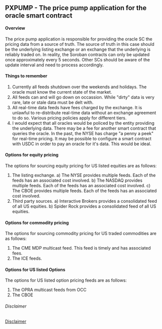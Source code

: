 ## PXPUMP - The price pump application for the oracle smart contract

#### Overview
The price pump application is responsible for providing the oracle SC the pricing data from a source of truth.  The source
of truth in this case should be the underlying listing exchange or an exchange that the underlying is reliably traded on.  In reality, the Soroban contracts can only be updated once approximately every 5 seconds.  Other SCs should be aware of the update interval and need to process accordingly.

#### Things to remember
1) Currently all feeds shutdown over the weekends and holidays.  The oracle must know the current state of the market.
2) All feeds can and will go down on occassion.  While "dirty" data is very rare, late or stale data must be delt with.
3) All real-time data feeds have fees charged by the exchange.  It is unlawful to re-distribute real-time data without
an exchange agreement to do so.  Various pricing policies apply for different tiers.
4) I would expect that all oracles would be policed by the entity providing the underlying data.  There may be a fee
for another smart contract that queries the oracle.  In the past, the NYSE has charge "a penny a peek" for real-time pricing.  It may be possible to configure a smart contract with USDC in order to pay an oracle for it's data.  This would be ideal.

#### Options for equity pricing
The options for sourcing equity pricing for US listed equities are as follows:
1) The listing exchange.
    a) The NYSE provides multiple feeds.  Each of the feeds has an associated cost involved.
    b) The NASDAQ provides multiple feeds. Each of the feeds has an associated cost involved.
    c) The CBOE provides multiple feeds. Each of the feeds has an associated cost involved.
2) Third party sources.
    a) Interactive Brokers provides a consolidated feed of all US equities.
    b) Spider Rock provides a consolidated feed of all US equities.

#### Options for commodity pricing
The options for sourcing commodity pricing for US traded commodities are as follows:
1) The CME MDP multicast feed.  This feed is timely and has associated fees.
2) The ICE feeds.

#### Options for US listed Options
The options for US listed option pricing feeds are as follows:
1) The OPRA multicast feeds from OCC
2) The CBOE

###### Disclaimer
[Disclaimer](../../DISCLAIMER.md)